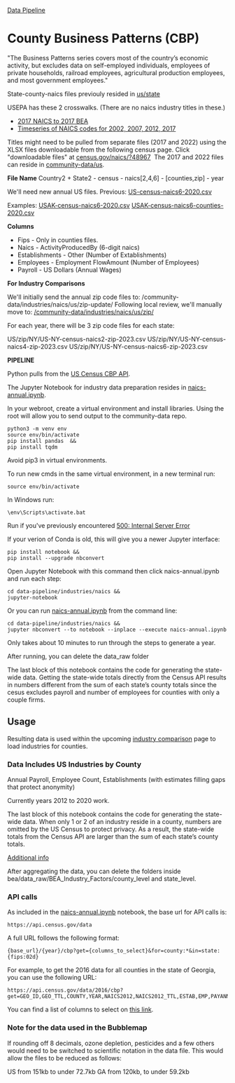 [Data Pipeline](../../)

# County Business Patterns (CBP)

"The Business Patterns series covers most of the country’s economic activity, but excludes data on self-employed individuals, employees of private households, railroad employees, agricultural production employees, and most government employees."

State-county-naics files previouly resided in [us/state](https://github.com/modelearth/community-data/tree/master/us/state) <span class="local" style="display:none">- <a href="../../../us/state">view on localhost</a></span>

USEPA has these 2 crosswalks. (There are no naics industry titles in these.)

- [2017 NAICS to 2017 BEA](https://github.com/USEPA/flowsa/blob/master/flowsa/data/NAICS_to_BEA_Crosswalk_2017.csv)
- [Timeseries of NAICS codes for 2002, 2007, 2012, 2017](https://github.com/USEPA/flowsa/blob/master/flowsa/data/NAICS_Crosswalk_TimeSeries.csv)

Titles might need to be pulled from separate files (2017 and 2022) using the XLSX files downloadable from the following census page. Click "downloadable files" at [census.gov/naics/?48967](https://www.census.gov/naics/?48967) &nbsp;The 2017 and 2022 files can reside in [community-data/us](https://github.com/ModelEarth/community-data/tree/master/us).

<!--
TO DO: Locate crosswalk relating North American NAICS, European Union NACE codes, and any other trade crosswalks.

TO DO: Generate files with a GitHub Action - [Github&nbsp;Actions&nbsp;samples](https://model.earth/community/projects/#pipeline) 

[New NAICS columns](/community-data/industries/naics/US/country/US-2021-Q1-naics-6-digits.csv) used by [upcoming naics list](/localsite/info/#state=GA&beta=true).

Old 2012 6-digit Naics
https://github.com/modelearth/localsite/blob/main/info/naics/lookup/6-digit_2012_Codes.csv
-->

**File Name**
Country2 + State2 - census - naics[2,4,6] - [counties,zip] - year

We'll need new annual US files. Previous:
[US-census-naics6-2020.csv](/community-data/industries/naics/US/country/US-2021-Q1-naics-6-digits.csv)

Examples:<!-- 
With Fips (5-digit state and county) 
US36005-census-naics6-2020.csv for a single county. Not needed currently. -->
[USAK-census-naics6-2020.csv](/community-data/us/state-naics-update/AK/USAK-census-naics6-2020.csv)
[USAK-census-naics6-counties-2020.csv](/community-data/us/state-naics-update/AK/USAK-census-naics6-counties-2020.csv)

**Columns**
- Fips - Only in counties files.
- Naics - ActivityProducedBy (6-digit naics)  
- Establishments - Other (Number of Extablishments)  
- Employees - Employment FlowAmount (Number of Employees)  
- Payroll - US Dollars (Annual Wages)
<!--
- Population - Included with our [Machine Learning](/machine-learning/) output
- Sqkm or Sqmiles - To be added
-->

**For Industry Comparisons**

We'll initially send the annual zip code files to: /community-data/industries/naics/us/zip-update/
Following local review, we'll manually move to: [/community-data/industries/naics/us/zip/](/community-data/industries/naics/us/zip/)

For each year, there will be 3 zip code files for each state:  

US/zip/NY/US-NY-census-naics2-zip-2023.csv
US/zip/NY/US-NY-census-naics4-zip-2023.csv
US/zip/NY/US-NY-census-naics6-zip-2023.csv

<!--
Here are the 4 year old files we're eliminating:
https://github.com/ModelEarth/community-data/tree/master/us/state/NY
NY is 75K with no counties, 836K with counties.

**For Timelines**

We send the year files here:
/community-data/timelines/naics/us/

For timeline projections, we just use naics6 (2017 to 2023).
With and without country rows for each state.

/community-data/timelines/naics/us/ALL/US-census-naics6-2017.csv
/community-data/timelines/naics/us/NY/USNY-census-naics6-2017.csv
/community-data/timelines/naics/us/NY/USNY-census-naics6-counties-2017.csv

So for 2017 to 2023 there are 7 year files for the US with naics6, 
and 14 year files for each state with naics6.
-->

**PIPELINE**

Python pulls from the [US Census CBP&nbsp;API](https://www.census.gov/data/developers/data-sets.html).

The Jupyter Notebook for industry data preparation resides in [naics-annual.ipynb](naics-annual.ipynb).

In your webroot, create a virtual environment and install libraries.
Using the root will allow you to send output to the community-data repo.

	python3 -m venv env
	source env/bin/activate
	pip install pandas  &&
	pip install tqdm

Avoid pip3 in virtual environments.

To run new cmds in the same virtual environment, in a new terminal run:

	source env/bin/activate

In Windows run:

	\env\Scripts\activate.bat

Run if you've previously encountered [500: Internal Server Error](https://stackoverflow.com/questions/36851746/jupyter-notebook-500-internal-server-error)

If your verion of Conda is old, this will give you a newer Jupyter interface:

	pip install notebook &&
	pip install --upgrade nbconvert

Open Jupyter Notebook with this command then click naics-annual.ipynb and run each step:
<!-- if this cmd has 500 error again, remove the cd line and launch jupyter in the root. -->

	cd data-pipeline/industries/naics &&
	jupyter-notebook

Or you can run [naics-annual.ipynb](naics-annual.ipynb) from the command line:  

	cd data-pipeline/industries/naics &&
	jupyter nbconvert --to notebook --inplace --execute naics-annual.ipynb


<!--
Timeout still occured with the following...
Change the timeout (sleep) on your computer. Changed Start Screen Saver when inactive from 20 minutes to never.
-->

Only takes about 10 minutes to run through the steps to generate a year.

After running, you can delete the data_raw folder
<!-- county_level folder inside data_raw\BEA_Industry_Factors. -->

The last block of this notebook contains the code for generating the state-wide data. Getting the state-wide totals directly from the Census API results in numbers different from the sum of each state’s county totals since the cesus excludes payroll and number of employees for counties with only a couple firms.  



## Usage  

Resulting data is used within the upcoming [industry comparison](/localsite/info/) page to load industries for counties.

### Data Includes US Industries by County

Annual Payroll, Employee Count, Establishments (with estimates filling gaps that protect anonymity)  

Currently years 2012 to 2020 work.

The last block of this notebook contains the code for generating the state-wide data. When only 1 or 2 of an industry reside in a county, numbers are omitted by the US Census to protect privacy. As a result, the state-wide totals from the Census API are larger than the sum of each state’s county totals.

[Additional info](https://github.com/modelearth/community/issues/9)

After aggregating the data, you can delete the folders inside bea/data_raw/BEA\_Industry\_Factors/county\_level and state\_level.



### API calls

As included in the [naics-annual.ipynb](naics-annual.ipynb) notebook, the base url for API calls is:

	https://api.census.gov/data

A full URL follows the following format:

	{base_url}/{year}/cbp?get={columns_to_select}&for=county:*&in=state:{fips:02d}

For example, to get the 2016 data for all counties in the state of Georgia, you can use the following URL:

	https://api.census.gov/data/2016/cbp?get=GEO_ID,GEO_TTL,COUNTY,YEAR,NAICS2012,NAICS2012_TTL,ESTAB,EMP,PAYANN&for=county:*&in=state:13

You can find a list of columns to select on [this link](https://api.census.gov/data/2016/cbp/variables.html).

### Note for the data used in the Bubblemap
If rounding off 8 decimals, ozone depletion, pesticides and a few others would need to be switched to scientific notation in the data file. This would allow the files to be reduced as follows:

US from 151kb to under 72.7kb
GA from 120kb, to under 59.2kb


